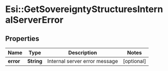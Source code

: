 # Esi::GetSovereigntyStructuresInternalServerError

## Properties
Name | Type | Description | Notes
------------ | ------------- | ------------- | -------------
**error** | **String** | Internal server error message | [optional] 


